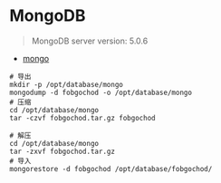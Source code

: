 # MongoDB

> MongoDB server version: 5.0.6

- [mongo](https://docs.mongodb.com/manual/reference/program/mongo)

```shell
# 导出
mkdir -p /opt/database/mongo
mongodump -d fobgochod -o /opt/database/mongo
# 压缩
cd /opt/database/mongo
tar -czvf fobgochod.tar.gz fobgochod 
```

```shell
# 解压
cd /opt/database/mongo
tar -zxvf fobgochod.tar.gz
# 导入
mongorestore -d fobgochod /opt/database/fobgochod/
```
